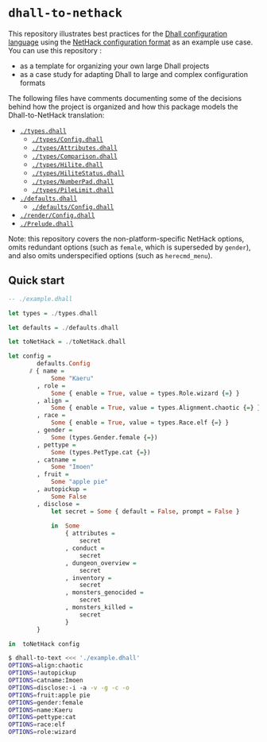 # `dhall-to-nethack`

This repository illustrates best practices for the
[Dhall configuration language][dhall-lang] using the
[NetHack configuration format][nethack] as an example use case.  You can use
this repository :

* as a template for organizing your own large Dhall projects
* as a case study for adapting Dhall to large and complex configuration formats

The following files have comments documenting some of the decisions behind how
the project is organized and how this package models the Dhall-to-NetHack
translation:

* [`./types.dhall`](./types.dhall)
    * [`./types/Config.dhall`](./types/Config.dhall)
    * [`./types/Attributes.dhall`](./types/Attributes.dhall)
    * [`./types/Comparison.dhall`](./types/Comparison.dhall)
    * [`./types/Hilite.dhall`](./types/Hilite.dhall)
    * [`./types/HiliteStatus.dhall`](./types/HiliteStatus.dhall)
    * [`./types/NumberPad.dhall`](./types/NumberPad.dhall)
    * [`./types/PileLimit.dhall`](./types/PileLimit.dhall)
* [`./defaults.dhall`](./defaults.dhall)
    * [`./defaults/Config.dhall`](./defaults/Config.dhall)
* [`./render/Config.dhall`](./render/Config.dhall)
* [`./Prelude.dhall`](./Prelude.dhall)

Note: this repository covers the non-platform-specific NetHack options, omits
redundant options (such as `female`, which is superseded by `gender`), and
also omits underspecified options (such as `herecmd_menu`).

## Quick start

```haskell
-- ./example.dhall

let types = ./types.dhall

let defaults = ./defaults.dhall

let toNetHack = ./toNetHack.dhall

let config =
        defaults.Config
      ⫽ { name =
            Some "Kaeru"
        , role =
            Some { enable = True, value = types.Role.wizard {=} }
        , align =
            Some { enable = True, value = types.Alignment.chaotic {=} }
        , race =
            Some { enable = True, value = types.Race.elf {=} }
        , gender =
            Some (types.Gender.female {=})
        , pettype =
            Some (types.PetType.cat {=})
        , catname =
            Some "Imoen"
        , fruit =
            Some "apple pie"
        , autopickup =
            Some False
        , disclose =
            let secret = Some { default = False, prompt = False }
            
            in  Some
                { attributes =
                    secret
                , conduct =
                    secret
                , dungeon_overview =
                    secret
                , inventory =
                    secret
                , monsters_genocided =
                    secret
                , monsters_killed =
                    secret
                }
        }

in  toNetHack config
```

```bash
$ dhall-to-text <<< './example.dhall'
OPTIONS=align:chaotic
OPTIONS=!autopickup
OPTIONS=catname:Imoen
OPTIONS=disclose:-i -a -v -g -c -o
OPTIONS=fruit:apple pie
OPTIONS=gender:female
OPTIONS=name:Kaeru
OPTIONS=pettype:cat
OPTIONS=race:elf
OPTIONS=role:wizard
```

[dhall-lang]: https://github.com/dhall-lang/dhall-lang/
[nethack]: https://nethackwiki.com/wiki/Options
